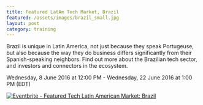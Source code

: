```yaml
---
title: Featured LatAm Tech Market, Brazil
featured: /assets/images/brazil_small.jpg
layout: post
category: training
---
```


<p>
Brazil is unique in Latin America, not just because they speak Portugeuse, but also because the way they do business differs significantly from their Spanish-speaking neighbors. Find out more about the Brazilian tech sector, and investors and connectors in the ecosystem.
</p>
<!--more-->
<p>
Wednesday, 8 June 2016 at 12:00 PM - Wednesday, 22 June 2016 at 1:00 PM (EDT)
</p>
<p>
<a href="https://www.eventbrite.ca/e/featured-tech-latin-american-market-brazil-tickets-20707625064?ref=ebtnebregn" target="_blank"><img src="https://www.eventbrite.ca/custombutton?eid=20707625064" alt="Eventbrite - Featured Tech Latin American Market: Brazil" /></a>
</p>
